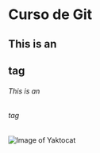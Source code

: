 # Curso de Git
## This is an <h2> tag
###### This is an <h6> tag

![Image of Yaktocat](https://octodex.github.com/images/yaktocat.png)
